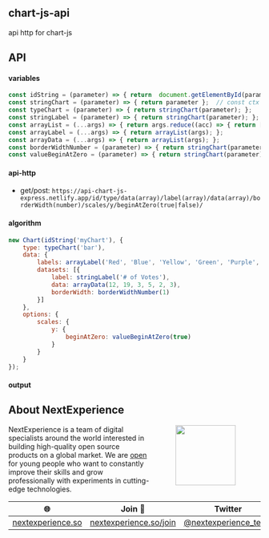 ## chart-js-api
api http for chart-js

## API
#### variables
```javascript
const idString = (parameter) => { return  document.getElementById(parameter) };  // const ctx = document.getElementById('myChart');
const stringChart = (parameter) => { return parameter };  // const ctx = document.getElementById('myChart');
const typeChart = (parameter) => { return stringChart(parameter); };  
const stringLabel = (parameter) => { return stringChart(parameter); };  
const arrayList = (...args) => { return args.reduce((acc) => { return [acc] } )}; 
const arrayLabel = (...args) => { return arrayList(args); };  
const arrayData = (...args) => { return arrayList(args); };  
const borderWidthNumber = (parameter) => { return stringChart(parameter); };
const valueBeginAtZero = (parameter) => { return stringChart(parameter); };
```

#### api-http
- get/post: `https://api-chart-js-express.netlify.app/id/type/data(array)/label(array)/data(array)/borderWidth(number)/scales/y/beginAtZero(true|false)/`

#### algorithm
```javascript
new Chart(idString('myChart'), {
    type: typeChart('bar'),
    data: {
        labels: arrayLabel('Red', 'Blue', 'Yellow', 'Green', 'Purple', 'Orange'), //  ['Red', 'Blue', 'Yellow', 'Green', 'Purple', 'Orange']
        datasets: [{
            label: stringLabel('# of Votes'),
            data: arrayData(12, 19, 3, 5, 2, 3),
            borderWidth: borderWidthNumber(1)
        }]
    },
    options: {
        scales: {
            y: {
                beginAtZero: valueBeginAtZero(true)
            }
        }
    }
});
```

#### output

## About NextExperience

<img align="right" width="120" height="120" src="https://cdn-icons-png.flaticon.com/512/1600/1600856.png" hspace="50">

NextExperience is a team of digital specialists around the world interested in building high-quality open source products on a global market. We are [open](https://codex.so/join) for young people who want to constantly improve their skills and grow professionally with experiments in cutting-edge technologies.

| 🌐 | Join  👋  | Twitter | Instagram |
| -- | -- | -- | -- |
| [nextexperience.so](https://nextexperience.so) | [nextexperience.so/join](https://nextexperience.so/join) |[@nextexperience_team](http://twitter.com/nextexperience_team) | [@nextexperience_team](http://instagram.com/nextexperience_team/) |
